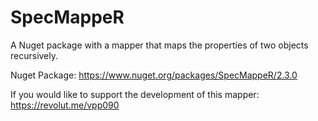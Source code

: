 # SpecMappeR
A Nuget package with a mapper that maps the properties of two objects recursively.

Nuget Package: https://www.nuget.org/packages/SpecMappeR/2.3.0

If you would like to support the development of this mapper: https://revolut.me/vpp090
